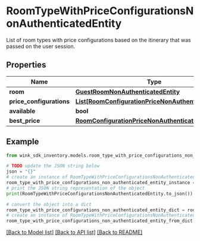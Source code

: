 # RoomTypeWithPriceConfigurationsNonAuthenticatedEntity

List of room types with price configurations based on the itinerary that was passed on the user session.

## Properties

Name | Type | Description | Notes
------------ | ------------- | ------------- | -------------
**room** | [**GuestRoomNonAuthenticatedEntity**](GuestRoomNonAuthenticatedEntity.md) |  | 
**price_configurations** | [**List[RoomConfigurationPriceNonAuthenticatedEntity]**](RoomConfigurationPriceNonAuthenticatedEntity.md) |  | 
**available** | **bool** |  | [optional] 
**best_price** | [**RoomConfigurationPriceNonAuthenticatedEntity**](RoomConfigurationPriceNonAuthenticatedEntity.md) |  | [optional] 

## Example

```python
from wink_sdk_inventory.models.room_type_with_price_configurations_non_authenticated_entity import RoomTypeWithPriceConfigurationsNonAuthenticatedEntity

# TODO update the JSON string below
json = "{}"
# create an instance of RoomTypeWithPriceConfigurationsNonAuthenticatedEntity from a JSON string
room_type_with_price_configurations_non_authenticated_entity_instance = RoomTypeWithPriceConfigurationsNonAuthenticatedEntity.from_json(json)
# print the JSON string representation of the object
print(RoomTypeWithPriceConfigurationsNonAuthenticatedEntity.to_json())

# convert the object into a dict
room_type_with_price_configurations_non_authenticated_entity_dict = room_type_with_price_configurations_non_authenticated_entity_instance.to_dict()
# create an instance of RoomTypeWithPriceConfigurationsNonAuthenticatedEntity from a dict
room_type_with_price_configurations_non_authenticated_entity_from_dict = RoomTypeWithPriceConfigurationsNonAuthenticatedEntity.from_dict(room_type_with_price_configurations_non_authenticated_entity_dict)
```
[[Back to Model list]](../README.md#documentation-for-models) [[Back to API list]](../README.md#documentation-for-api-endpoints) [[Back to README]](../README.md)


